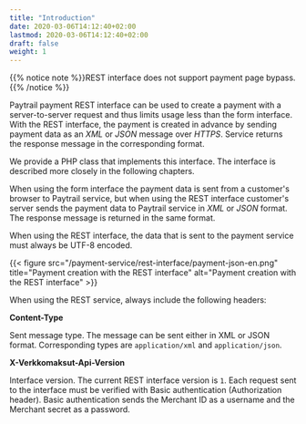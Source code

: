 ```yaml
---
title: "Introduction"
date: 2020-03-06T14:12:40+02:00
lastmod: 2020-03-06T14:12:40+02:00
draft: false
weight: 1
---
```


{{% notice note %}}REST interface does not support payment page bypass.{{% /notice %}}

Paytrail payment REST interface can be used to create a payment with a server-to-server request and thus limits usage less than the form interface. With the REST interface, the payment is created in advance by sending payment data as an _XML_ or _JSON_ message over _HTTPS_. Service returns the response message in the corresponding format.

We provide a PHP class that implements this interface. The interface is described more closely in the following chapters.

When using the form interface the payment data is sent from a customer's browser to Paytrail service, but when using the REST interface customer's server sends the payment data to Paytrail service in _XML_ or _JSON_ format. The response message is returned in the same format.

When using the REST interface, the data that is sent to the payment service must always be UTF-8 encoded.

{{< figure src="/payment-service/rest-interface/payment-json-en.png" title="Payment creation with the REST interface" alt="Payment creation with the REST interface" >}}

When using the REST service, always include the following headers:

**Content-Type**

Sent message type. The message can be sent either in XML or JSON format. Corresponding types are `application/xml` and `application/json`.

**X-Verkkomaksut-Api-Version**

Interface version. The current REST interface version is `1`. Each request sent to the interface must be verified with Basic authentication (Authorization header). Basic authentication sends the Merchant ID as a username and the Merchant secret as a password.
